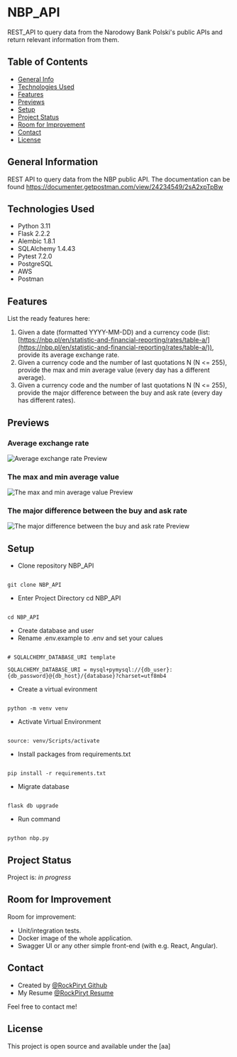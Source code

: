 # NBP_API

REST_API to query data from the Narodowy Bank Polski's public APIs and return relevant information from them.

## Table of Contents

* [General Info](#general-information)
* [Technologies Used](#technologies-used)
* [Features](#features)
* [Previews](#Previews)
* [Setup](#setup)
* [Project Status](#project-status)
* [Room for Improvement](#room-for-improvement)
* [Contact](#contact)
* [License](#license)

## General Information

REST API to query data from the NBP public API. The documentation can be found https://documenter.getpostman.com/view/24234549/2sA2xpTpBw

## Technologies Used

* Python 3.11
* Flask 2.2.2
* Alembic 1.8.1
* SQLAlchemy 1.4.43
* Pytest 7.2.0
* PostgreSQL
* AWS
* Postman

## Features

List the ready features here:

1. Given a date (formatted YYYY-MM-DD) and a currency code (list: [https://nbp.pl/en/statistic-and-financial-reporting/rates/table-a/](https://nbp.pl/en/statistic-and-financial-reporting/rates/table-a/)), provide its average exchange rate.
2. Given a currency code and the number of last quotations N (N <= 255), provide the max and min average value (every day has a different average).
3. Given a currency code and the number of last quotations N (N <= 255), provide the major difference between the buy and ask rate (every day has different rates).

## Previews

### Average exchange rate

![Average exchange rate Preview](Documentation/screenshots/first_request.jpg)

### The max and min average value

![The max and min average value Preview ](Documentation/screenshots/second_request.jpg)

### The major difference between the buy and ask rate

![The major difference between the buy and ask rate Preview ](Documentation/screenshots/third_request.jpg)


## Setup

- Clone repository NBP_API

```buildoutcfg

git clone NBP_API

```

- Enter Project Directory cd NBP_API

```buildoutcfg

cd NBP_API

```

- Create  database and user
- Rename .env.example to .env and set your calues

```buildoutcfg

# SQLALCHEMY_DATABASE_URI template

SQLALCHEMY_DATABASE_URI = mysql+pymysql://{db_user}:{db_password}@{db_host}/{database}?charset=utf8mb4

```

- Create a virtual evironment

```buildoutcfg

python -m venv venv

```

- Activate Virtual Environment

```buildoutcfg

source: venv/Scripts/activate

```

- Install packages from requirements.txt

```buildoutcfg

pip install -r requirements.txt

```

- Migrate database

```buildoutcfg

flask db upgrade

```

- Run command

```buildoutcfg

python nbp.py

```

## Project Status

Project is: _in progress_

## Room for Improvement

Room for improvement:

* Unit/integration tests.
* Docker image of the whole application.
* Swagger UI or any other simple front-end (with e.g. React, Angular).

## Contact

- Created by [@RockPiryt Github](https://github.com/RockPiryt)
- My Resume [@RockPiryt Resume](https://rockpiryt.github.io/Personal_Site/)

Feel free to contact me!

## License

This project is open source and available under the [aa]
